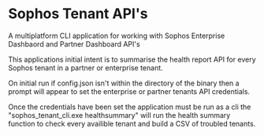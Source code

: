 # Sophos Tenant API's
A multiplatform CLI application for working with Sophos Enterprise Dashbaord and Partner Dashboard API's

This applications initial intent is to summarise the health report API for every Sophos tenant in a partner or enterprise tenant.

On initial run if config.json isn't within the directory of the binary then a prompt will appear to set the enterprise or partner tenants API credentials.

Once the credentials have been set the application must be run as a cli the "sophos_tenant_cli.exe healthsummary" will run the health summary function to check every availible tenant and build a CSV of troubled tenants.